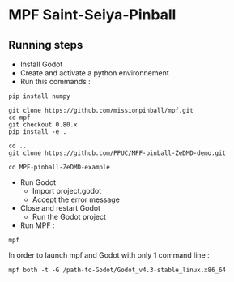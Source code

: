 # MPF Saint-Seiya-Pinball

## Running steps

- Install Godot
- Create and activate a python environnement
- Run this commands :
```shell
pip install numpy

git clone https://github.com/missionpinball/mpf.git
cd mpf
git checkout 0.80.x
pip install -e .

cd ..
git clone https://github.com/PPUC/MPF-pinball-ZeDMD-demo.git

cd MPF-pinball-ZeDMD-example

```
- Run Godot
  - Import project.godot
  - Accept the error message
- Close and restart Godot
  - Run the Godot project
- Run MPF :

```shell
mpf
```

In order to launch mpf and Godot with only 1 command line :
```shell
mpf both -t -G /path-to-Godot/Godot_v4.3-stable_linux.x86_64 
```
